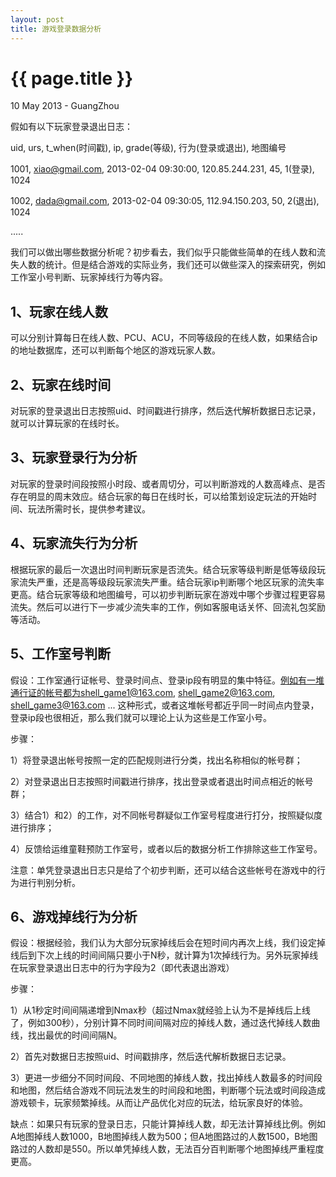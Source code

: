 ```yaml
---
layout: post
title: 游戏登录数据分析
---
```


 {{ page.title }}
================
<p class="meta">10 May 2013 - GuangZhou</p>



假如有以下玩家登录退出日志：
  
    
uid, urs, t_when(时间戳), ip, grade(等级), 行为(登录或退出), 地图编号
  
1001, xiao@gmail.com, 2013-02-04 09:30:00, 120.85.244.231, 45, 1(登录), 1024
  
1002, dada@gmail.com, 2013-02-04 09:30:05, 112.94.150.203, 50, 2(退出), 1024
  
.....
  
我们可以做出哪些数据分析呢？初步看去，我们似乎只能做些简单的在线人数和流失人数的统计。但是结合游戏的实际业务，我们还可以做些深入的探索研究，例如工作室小号判断、玩家掉线行为等内容。


1、玩家在线人数  
-------------------  
可以分别计算每日在线人数、PCU、ACU，不同等级段的在线人数，如果结合ip的地址数据库，还可以判断每个地区的游戏玩家人数。   
  
     
2、玩家在线时间   
-------------------   
对玩家的登录退出日志按照uid、时间戳进行排序，然后迭代解析数据日志记录，就可以计算玩家的在线时长。  
  
  
3、玩家登录行为分析   
-------------------   
对玩家的登录时间段按照小时段、或者周切分，可以判断游戏的人数高峰点、是否存在明显的周末效应。结合玩家的每日在线时长，可以给策划设定玩法的开始时间、玩法所需时长，提供参考建议。
  
  
4、玩家流失行为分析
-------------------
根据玩家的最后一次退出时间判断玩家是否流失。结合玩家等级判断是低等级段玩家流失严重，还是高等级段玩家流失严重。结合玩家ip判断哪个地区玩家的流失率更高。结合玩家等级和地图编号，可以初步判断玩家在游戏中哪个步骤过程更容易流失。然后可以进行下一步减少流失率的工作，例如客服电话关怀、回流礼包奖励等活动。
  
  
5、工作室号判断
-------------------
假设：工作室通行证帐号、登录时间点、登录ip段有明显的集中特征。例如有一堆通行证的帐号都为shell_game1@163.com, shell_game2@163.com, shell_game3@163.com ... 这种形式，或者这堆帐号都近乎同一时间点内登录，登录ip段也很相近，那么我们就可以理论上认为这些是工作室小号。
  
步骤：
  
1）将登录退出帐号按照一定的匹配规则进行分类，找出名称相似的帐号群；
  
2）对登录退出日志按照时间戳进行排序，找出登录或者退出时间点相近的帐号群；
  
3）结合1）和2）的工作，对不同帐号群疑似工作室号程度进行打分，按照疑似度进行排序；
  
4）反馈给运维童鞋预防工作室号，或者以后的数据分析工作排除这些工作室号。
  
注意：单凭登录退出日志只是给了个初步判断，还可以结合这些帐号在游戏中的行为进行判别分析。
  
  
6、游戏掉线行为分析
-------------------
假设：根据经验，我们认为大部分玩家掉线后会在短时间内再次上线，我们设定掉线后到下次上线的时间间隔只要小于N秒，就计算为1次掉线行为。另外玩家掉线在玩家登录退出日志中的行为字段为2（即代表退出游戏）
  
步骤：
  
1）从1秒定时间间隔递增到Nmax秒（超过Nmax就经验上认为不是掉线后上线了，例如300秒），分别计算不同时间间隔对应的掉线人数，通过迭代掉线人数曲线，找出最优的时间间隔N。 
  
2）首先对数据日志按照uid、时间戳排序，然后迭代解析数据日志记录。
  
3）更进一步细分不同时间段、不同地图的掉线人数，找出掉线人数最多的时间段和地图，然后结合游戏不同玩法发生的时间段和地图，判断哪个玩法或时间段造成游戏顿卡，玩家频繁掉线。从而让产品优化对应的玩法，给玩家良好的体验。
  
缺点：如果只有玩家的登录日志，只能计算掉线人数，却无法计算掉线比例。例如A地图掉线人数1000，B地图掉线人数为500；但A地图路过的人数1500，B地图路过的人数却是550。所以单凭掉线人数，无法百分百判断哪个地图掉线严重程度更高。



